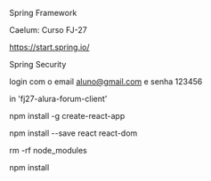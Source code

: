 Spring Framework 

Caelum: Curso FJ-27

https://start.spring.io/

Spring Security

login com o email aluno@gmail.com e senha 123456

in 'fj27-alura-forum-client'

npm install -g create-react-app

npm install --save react react-dom

rm -rf node_modules

npm install

